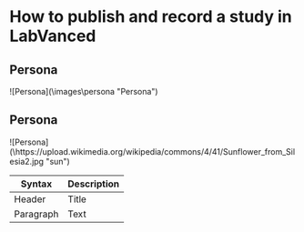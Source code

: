 <h1>How to publish and record a study in LabVanced</h1>


<h2>Persona</h2>
![Persona](\images\persona "Persona")

<h2>Persona</h2>
![Persona](\https://upload.wikimedia.org/wikipedia/commons/4/41/Sunflower_from_Silesia2.jpg "sun")

| Syntax      | Description |
| ----------- | ----------- |
| Header      | Title       |
| Paragraph   | Text        |



